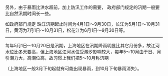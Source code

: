 另外，由于暴雨比洪水超前，加上防汛工作的需要，
政府部门规定的汛期一般要比自然汛期时间长一些。


如政府部门规定
珠江汛期起止时间为4月1日～9月30日，长江为5月1日～10月31日，黄河为7月1日～10月31日，松花江为6月1日～9月30日等。


<hr>


每年5月1日～10月20日是汛期，上海地区在汛期降雨明显比其它月份多，故江河水位比冬天要高，但上海地区江河水位受潮汐影响较大，每年5～10月由于日、月引潮力大，高潮位高，故习惯上我们把5～10月称汛期

（上海地区一般3月下旬起就有可能出现暴雨，到10月下旬暴雨消失）。